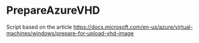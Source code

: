 # PrepareAzureVHD
Script based on the article https://docs.microsoft.com/en-us/azure/virtual-machines/windows/prepare-for-upload-vhd-image
